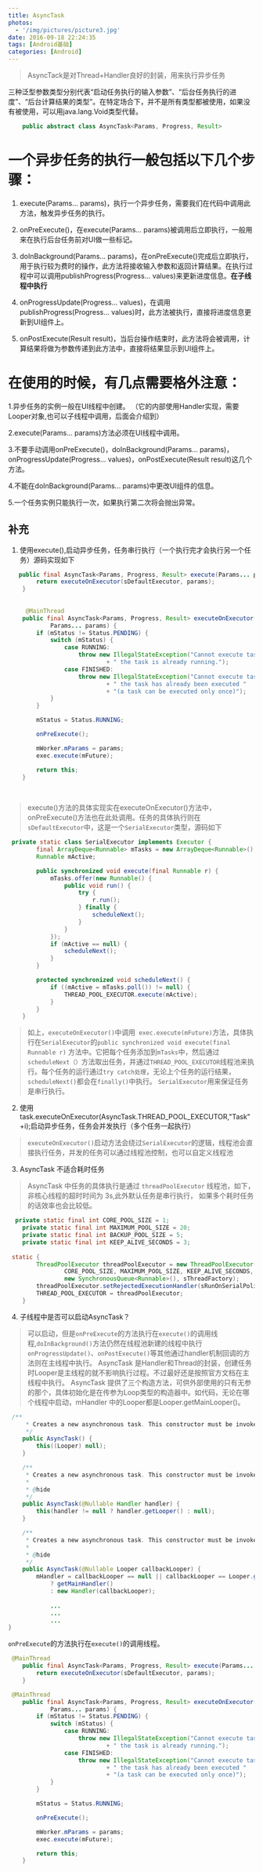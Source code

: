 ```yaml
---
title: AsyncTask
photos:
  - '/img/pictures/picture3.jpg'
date: 2016-09-18 22:24:35
tags: [Android基础]
categories: [Android]
---
```

> AsyncTack是对Thread+Handler良好的封装，用来执行异步任务

<!--more-->

三种泛型参数类型分别代表“启动任务执行的输入参数”、“后台任务执行的进度”、“后台计算结果的类型”。在特定场合下，并不是所有类型都被使用，如果没有被使用，可以用java.lang.Void类型代替。

```java
    public abstract class AsyncTask<Params, Progress, Result>  
```

# 一个异步任务的执行一般包括以下几个步骤：

1. execute(Params... params)，执行一个异步任务，需要我们在代码中调用此方法，触发异步任务的执行。

2. onPreExecute()，在execute(Params... params)被调用后立即执行，一般用来在执行后台任务前对UI做一些标记。

3. doInBackground(Params... params)，在onPreExecute()完成后立即执行，用于执行较为费时的操作，此方法将接收输入参数和返回计算结果。在执行过程中可以调用publishProgress(Progress... values)来更新进度信息。**在子线程中执行**

4. onProgressUpdate(Progress... values)，在调用publishProgress(Progress... values)时，此方法被执行，直接将进度信息更新到UI组件上。

5. onPostExecute(Result result)，当后台操作结束时，此方法将会被调用，计算结果将做为参数传递到此方法中，直接将结果显示到UI组件上。


# 在使用的时候，有几点需要格外注意：

1.异步任务的实例一般在UI线程中创建。
（它的内部使用Handler实现，需要Looper对象,也可以子线程中调用，后面会介绍到）

2.execute(Params... params)方法必须在UI线程中调用。

3.不要手动调用onPreExecute()，doInBackground(Params... params)，onProgressUpdate(Progress... values)，onPostExecute(Result result)这几个方法。

4.不能在doInBackground(Params... params)中更改UI组件的信息。

5.一个任务实例只能执行一次，如果执行第二次将会抛出异常。



## 补充
1. 使用execute(),启动异步任务，任务串行执行（一个执行完才会执行另一个任务）源码实现如下

```java
   public final AsyncTask<Params, Progress, Result> execute(Params... params) {
        return executeOnExecutor(sDefaultExecutor, params);
    }
    
    
     @MainThread
    public final AsyncTask<Params, Progress, Result> executeOnExecutor(Executor exec,
            Params... params) {
        if (mStatus != Status.PENDING) {
            switch (mStatus) {
                case RUNNING:
                    throw new IllegalStateException("Cannot execute task:"
                            + " the task is already running.");
                case FINISHED:
                    throw new IllegalStateException("Cannot execute task:"
                            + " the task has already been executed "
                            + "(a task can be executed only once)");
            }
        }

        mStatus = Status.RUNNING;

        onPreExecute();

        mWorker.mParams = params;
        exec.execute(mFuture);

        return this;
    }
    
    
```
> execute()方法的具体实现实在executeOnExecutor()方法中， onPreExecute()方法也在此处调用。任务的具体执行则在`sDefaultExecutor`中，这是一个`SerialExecutor`类型，源码如下

```java
 private static class SerialExecutor implements Executor {
        final ArrayDeque<Runnable> mTasks = new ArrayDeque<Runnable>();
        Runnable mActive;

        public synchronized void execute(final Runnable r) {
            mTasks.offer(new Runnable() {
                public void run() {
                    try {
                        r.run();
                    } finally {
                        scheduleNext();
                    }
                }
            });
            if (mActive == null) {
                scheduleNext();
            }
        }

        protected synchronized void scheduleNext() {
            if ((mActive = mTasks.poll()) != null) {
                THREAD_POOL_EXECUTOR.execute(mActive);
            }
        }
    }
```
> 如上，`executeOnExecutor()`中调用` exec.execute(mFuture)`方法，具体执行在`SerialExecutor`的`public synchronized void execute(final Runnable r)`
方法中。它把每个任务添加到`mTasks`中，然后通过`scheduleNext（）`方法取出任务，并通过`THREAD_POOL_EXECUTOR`线程池来执行。每个任务的运行通过`try catch处理`，无论上个任务的运行结果，`scheduleNext()`都会在`finally()`中执行。
`SerialExecutor`用来保证任务是串行执行。



2. 使用  task.executeOnExecutor(AsyncTask.THREAD_POOL_EXECUTOR,"Task"+i);启动异步任务，任务会并发执行（多个任务一起执行）

> `executeOnExecutor()`启动方法会绕过`SerialExecutor`的逻辑，线程池会直接执行任务，并发的任务可以通过线程池控制，也可以自定义线程池

3. AsyncTask 不适合耗时任务

> AsyncTask 中任务的具体执行是通过 `threadPoolExecutor` 线程池，如下，非核心线程的超时时间为 3s,此外默认任务是串行执行，
如果多个耗时任务的话效率也会比较低。
```java
  private static final int CORE_POOL_SIZE = 1;
    private static final int MAXIMUM_POOL_SIZE = 20;
    private static final int BACKUP_POOL_SIZE = 5;
    private static final int KEEP_ALIVE_SECONDS = 3;
    
 static {
        ThreadPoolExecutor threadPoolExecutor = new ThreadPoolExecutor(
                CORE_POOL_SIZE, MAXIMUM_POOL_SIZE, KEEP_ALIVE_SECONDS, TimeUnit.SECONDS,
                new SynchronousQueue<Runnable>(), sThreadFactory);
        threadPoolExecutor.setRejectedExecutionHandler(sRunOnSerialPolicy);
        THREAD_POOL_EXECUTOR = threadPoolExecutor;
    }

```
4. 子线程中是否可以启动AsyncTask？

> 可以启动，但是`onPreExecute`的方法执行在`execute()`的调用线程,`doInBackground()`方法仍然在线程池新建的线程中执行
> `onProgressUpdate()`、`onPostExecute()`等其他通过handler机制回调的方法则在主线程中执行。
> AsyncTask 是Handler和Thread的封装，创建任务时Looper是主线程的就不影响执行过程。不过最好还是按照官方文档在主线程中执行。
> AsyncTask 提供了三个构造方法，可供外部使用的只有无参的那个，具体初始化是在传参为Loop类型的构造器中。如代码，无论在哪个线程中启动，mHandler 中的Looper都是Looper.getMainLooper()。

```java
 /**
     * Creates a new asynchronous task. This constructor must be invoked on the UI thread.
     */
    public AsyncTask() {
        this((Looper) null);
    }

    /**
     * Creates a new asynchronous task. This constructor must be invoked on the UI thread.
     *
     * @hide
     */
    public AsyncTask(@Nullable Handler handler) {
        this(handler != null ? handler.getLooper() : null);
    }

    /**
     * Creates a new asynchronous task. This constructor must be invoked on the UI thread.
     *
     * @hide
     */
    public AsyncTask(@Nullable Looper callbackLooper) {
        mHandler = callbackLooper == null || callbackLooper == Looper.getMainLooper()
            ? getMainHandler()
            : new Handler(callbackLooper);
            
            ...
            ...
            ...
}
```
`onPreExecute`的方法执行在`execute()`的调用线程。

```java
 @MainThread
    public final AsyncTask<Params, Progress, Result> execute(Params... params) {
        return executeOnExecutor(sDefaultExecutor, params);
    }

 @MainThread
    public final AsyncTask<Params, Progress, Result> executeOnExecutor(Executor exec,
            Params... params) {
        if (mStatus != Status.PENDING) {
            switch (mStatus) {
                case RUNNING:
                    throw new IllegalStateException("Cannot execute task:"
                            + " the task is already running.");
                case FINISHED:
                    throw new IllegalStateException("Cannot execute task:"
                            + " the task has already been executed "
                            + "(a task can be executed only once)");
            }
        }

        mStatus = Status.RUNNING;

        onPreExecute();

        mWorker.mParams = params;
        exec.execute(mFuture);

        return this;
    }


```

